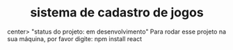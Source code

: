 <center><h1>sistema de cadastro de jogos</h1></center>center>
 "status do projeto: em desenvolvimento"
 Para rodar esse projeto na sua máquina, por favor digite: npm install react

